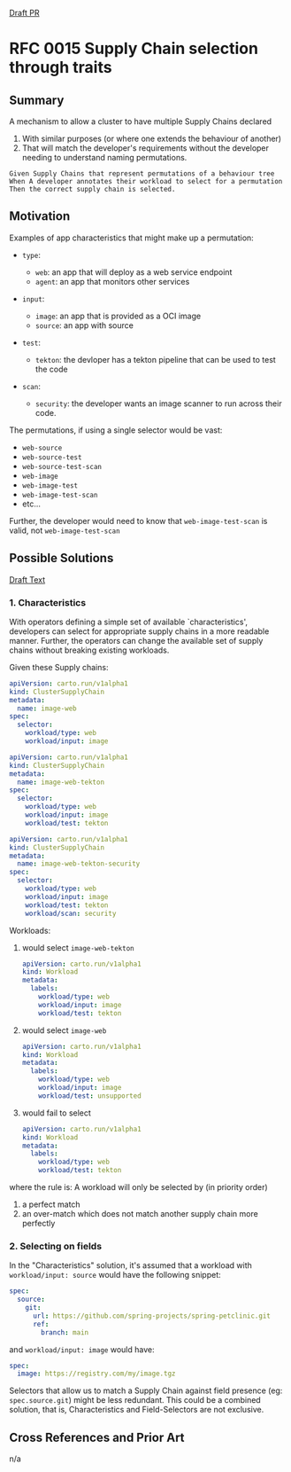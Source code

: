 [Draft PR](https://github.com/vmware-tanzu/cartographer/pull/319)
# RFC 0015 Supply Chain selection through traits

## Summary

A mechanism to allow a cluster to have multiple Supply Chains declared
1. With similar purposes (or where one extends the behaviour of another)
2. That will match the developer's requirements without the developer needing to understand naming permutations.


```gherkin
Given Supply Chains that represent permutations of a behaviour tree
When A developer annotates their workload to select for a permutation
Then the correct supply chain is selected.
```

## Motivation

Examples of app characteristics that might make up a permutation:

* `type`:
    * `web`: an app that will deploy as a web service endpoint
    * `agent`: an app that monitors other services

* `input`:
    * `image`: an app that is provided as a OCI image
    * `source`: an app with source

* `test`:
    * `tekton`: the devloper has a tekton pipeline that can be used to test the code

* `scan`:
    * `security`: the developer wants an image scanner to run across their code.

The permutations, if using a single selector would be vast:

* `web-source`
* `web-source-test`
* `web-source-test-scan`
* `web-image`
* `web-image-test`
* `web-image-test-scan`
* etc...

Further, the developer would need to know that `web-image-test-scan` is valid, not `web-image-test-scan`  

## Possible Solutions


[Draft Text](https://github.com/vmware-tanzu/cartographer/blob/rfc-0015-supply-chain-selection-through-traits-impl/rfc/rfc-0015-supply-chain-selection-through-traits.md)
### 1. Characteristics

With operators defining a simple set of available `characteristics', developers can select for appropriate supply chains
in a more readable manner. Further, the operators can change the available set of supply chains without breaking existing
workloads.

Given these Supply chains:
```yaml
apiVersion: carto.run/v1alpha1
kind: ClusterSupplyChain
metadata:
  name: image-web
spec:
  selector:
    workload/type: web
    workload/input: image
```

```yaml
apiVersion: carto.run/v1alpha1
kind: ClusterSupplyChain
metadata:
  name: image-web-tekton
spec:
  selector:
    workload/type: web
    workload/input: image
    workload/test: tekton
```

```yaml
apiVersion: carto.run/v1alpha1
kind: ClusterSupplyChain
metadata:
  name: image-web-tekton-security
spec:
  selector:
    workload/type: web
    workload/input: image
    workload/test: tekton
    workload/scan: security
```

Workloads:

1. would select `image-web-tekton`
    ```yaml
    apiVersion: carto.run/v1alpha1
    kind: Workload
    metadata:
      labels:
        workload/type: web
        workload/input: image
        workload/test: tekton
    ```

1. would select `image-web`
    ```yaml
    apiVersion: carto.run/v1alpha1
    kind: Workload
    metadata:
      labels:
        workload/type: web
        workload/input: image
        workload/test: unsupported
    ```

1. would fail to select
    ```yaml
    apiVersion: carto.run/v1alpha1
    kind: Workload
    metadata:
      labels:
        workload/type: web
        workload/test: tekton
    ```

where the rule is:
A workload will only be selected by (in priority order) 
   1. a perfect match
   2. an over-match which does not match another supply chain more perfectly

### 2. Selecting on fields

In the "Characteristics" solution, it's assumed that a workload with `workload/input: source` would have the following 
snippet:

```yaml
spec:
  source:
    git:
      url: https://github.com/spring-projects/spring-petclinic.git
      ref:
        branch: main

```

and `workload/input: image` would have:
```yaml
spec:
  image: https://registry.com/my/image.tgz
```

Selectors that allow us to match a Supply Chain against field presence (eg: `spec.source.git`) might be less redundant. 
This could be a combined solution, that is, Characteristics and Field-Selectors are not exclusive.

## Cross References and Prior Art

n/a